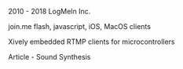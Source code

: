 2010 - 2018 LogMeIn Inc.

join.me flash, javascript, iOS, MacOS clients

Xively embedded RTMP clients for microcontrollers


Article - Sound Synthesis
